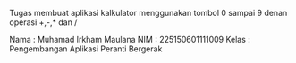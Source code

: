 Tugas membuat  aplikasi kalkulator menggunakan tombol 0 sampai 9 denan operasi +,-,* dan /

Nama : Muhamad Irkham Maulana
NIM : 225150601111009
Kelas : Pengembangan Aplikasi Peranti Bergerak

